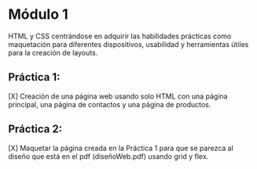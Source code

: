 # Módulo 1

  HTML y CSS centrándose en adquirir las habilidades prácticas como maquetación para diferentes dispositivos, usabilidad y herramientas útiles para la creación de layouts.


## Práctica 1:

[X] Creación de una página web usando solo HTML con una página principal, una página de contactos y una página de productos.

## Práctica 2:

[X] Maquetar la página creada en la Práctica 1 para que se parezca al diseño que está en el pdf (diseñoWeb.pdf) usando grid y flex.
